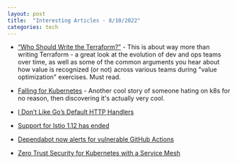 ```yaml
---
layout: post
title:  "Interesting Articles - 8/10/2022"
categories: tech
---
```

* [“Who Should Write the Terraform?”](https://zwischenzugs.com/2022/08/08/who-should-write-the-terraform/) - This is about way more than writing Terraform - a great look at the evolution of dev and ops teams over time, as well as some of the common arguments you hear about how value is recognized (or not) across various teams during "value optimization" exercises. Must read.

* [Falling for Kubernetes](https://freeman.vc/notes/falling-for-kubernetes) - Another cool story of someone hating on k8s for no reason, then discovering it's actually very cool.

* [I Don’t Like Go’s Default HTTP Handlers](https://preslav.me/2022/08/09/i-dont-like-golang-default-http-handlers/)

* [Support for Istio 1.12 has ended](https://istio.io/latest/news/support/announcing-1.12-eol-final/)

* [Dependabot now alerts for vulnerable GitHub Actions](https://github.blog/2022-08-09-dependabot-now-alerts-for-vulnerable-github-actions/)

* [Zero Trust Security for Kubernetes with a Service Mesh](https://www.hashicorp.com/blog/zero-trust-security-for-kubernetes-with-a-service-mesh)
